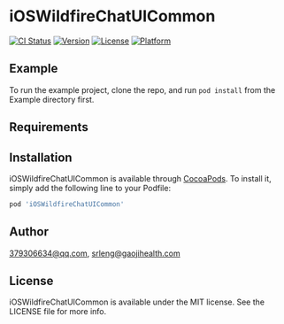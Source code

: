 # iOSWildfireChatUICommon

[![CI Status](https://img.shields.io/travis/379306634@qq.com/iOSWildfireChatUICommon.svg?style=flat)](https://travis-ci.org/379306634@qq.com/iOSWildfireChatUICommon)
[![Version](https://img.shields.io/cocoapods/v/iOSWildfireChatUICommon.svg?style=flat)](https://cocoapods.org/pods/iOSWildfireChatUICommon)
[![License](https://img.shields.io/cocoapods/l/iOSWildfireChatUICommon.svg?style=flat)](https://cocoapods.org/pods/iOSWildfireChatUICommon)
[![Platform](https://img.shields.io/cocoapods/p/iOSWildfireChatUICommon.svg?style=flat)](https://cocoapods.org/pods/iOSWildfireChatUICommon)

## Example

To run the example project, clone the repo, and run `pod install` from the Example directory first.

## Requirements

## Installation

iOSWildfireChatUICommon is available through [CocoaPods](https://cocoapods.org). To install
it, simply add the following line to your Podfile:

```ruby
pod 'iOSWildfireChatUICommon'
```

## Author

379306634@qq.com, srleng@gaojihealth.com

## License

iOSWildfireChatUICommon is available under the MIT license. See the LICENSE file for more info.
